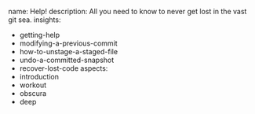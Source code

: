 name: Help!
description: All you need to know to never get lost in the vast git sea.
insights:
  - getting-help
  - modifying-a-previous-commit
  - how-to-unstage-a-staged-file
  - undo-a-committed-snapshot
  - recover-lost-code
aspects:
  - introduction
  - workout
  - obscura
  - deep
 
